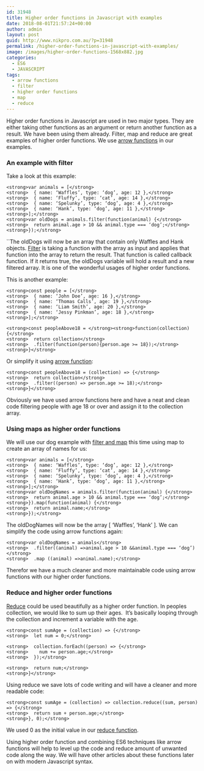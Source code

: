 ```yaml
---
id: 31948
title: Higher order functions in Javascript with examples
date: 2018-08-01T21:57:24+00:00
author: admin
layout: post
guid: http://www.nikpro.com.au/?p=31948
permalink: /higher-order-functions-in-javascript-with-examples/
image: /images/higher-order-functions-1568x882.jpg
categories:
  - ES6
  - JAVASCRIPT
tags:
  - arrow functions
  - filter
  - higher order functions
  - map
  - reduce
---
```

Higher order functions in Javascript are used in two major types. They are either taking other functions as an argument or return another function as a result. We have been using them already. Filter, map and reduce are great examples of higher order functions. We use [arrow functions](http://www.nikpro.com.au/all-you-need-to-know-about-arrow-functions-in-javascript/) in our examples.

### An example with filter

Take a look at this example:

`<strong>var animals = [</strong>`  
`<strong>  { name: ‘Waffles’, type: ‘dog’, age: 12 },</strong>`  
`<strong>  { name: ‘Fluffy’, type: ‘cat’, age: 14 },</strong>`  
`<strong>  { name: ‘Spelunky’, type: ‘dog’, age: 4 },</strong>`  
`<strong>  { name: ‘Hank’, type: ‘dog’, age: 11 },</strong>`  
`<strong>];</strong>`  
`<strong>var oldDogs = animals.filter(function(animal) {</strong>`  
`<strong>  return animal.age > 10 && animal.type === ‘dog’;</strong>`  
`<strong>});</strong>`

``The oldDogs will now be an array that contain only Waffles and Hank objects. [Filter](http://www.nikpro.com.au/practice-with-map-filter-and-sort-methods-in-javascript-the-es6-way/) is taking a function with the array as input and applies that function into the array to return the result. That function is called callback function. If it returns true, the oldDogs variable will hold a result and a new filtered array. It is one of the wonderful usages of higher order functions. 

This is another example:

`<strong>const people = [</strong>`  
`<strong>  { name: ‘John Doe’, age: 16 },</strong>`  
`<strong>  { name: ‘Thomas Calls’, age: 19 },</strong>`  
`<strong>  { name: ‘Liam Smith’, age: 20 },</strong>`  
`<strong>  { name: ‘Jessy Pinkman’, age: 18 },</strong>`  
`<strong>];</strong>`

`<strong>const peopleAbove18 = </strong><strong>function(collection) {</strong>`  
`<strong>  return collection</strong>`  
`<strong>  .filter(function(person){person.age >= 18});</strong>`  
`<strong>}</strong>`

Or simplify it using [arrow function](http://www.nikpro.com.au/all-you-need-to-know-about-arrow-functions-in-javascript/):

`<strong>const peopleAbove18 = (collection) => {</strong>`  
`<strong>  return collection</strong>`  
`<strong>  .filter((person) => person.age >= 18);</strong>`  
`<strong>}</strong>`

Obviously we have used arrow functions here and have a neat and clean code filtering people with age 18 or over and assign it to the collection array.

### Using maps as higher order functions

We will use our dog example with [filter and map](http://www.nikpro.com.au/practice-with-map-filter-and-sort-methods-in-javascript-the-es6-way/) this time using map to create an array of names for us:

`<strong>var animals = [</strong>`  
`<strong>  { name: ‘Waffles’, type: ‘dog’, age: 12 },</strong>`  
`<strong>  { name: ‘Fluffy’, type: ‘cat’, age: 14 },</strong>`  
`<strong>  { name: ‘Spelunky’, type: ‘dog’, age: 4 },</strong>`  
`<strong>  { name: ‘Hank’, type: ‘dog’, age: 11 },</strong>`  
`<strong>];</strong>`  
`<strong>var oldDogNames = animals.filter(function(animal) {</strong>`  
`<strong>  return animal.age > 10 && animal.type === ‘dog’;</strong>`  
`<strong>}).map(function(animal) {</strong>`  
`<strong>  return animal.name;</strong>`  
`<strong>});</strong>`

The oldDogNames will now be the array [ ‘Waffles’, ‘Hank’ ]. We can simplify the code using arrow functions again:

`<strong>var oldDogNames = animals</strong>`  
`<strong>  .filter((animal) =>animal.age > 10 &&animal.type === ‘dog’)</strong>`  
`<strong>  .map ((animal) =>animal.name);</strong>`

Therefor we have a much cleaner and more maintainable code using arrow functions with our higher order functions.

### Reduce and higher order functions

[Reduce](http://www.nikpro.com.au/javascript-es6-reduce-method/) could be used beautifully as a higher order function. In peoples collection, we would like to sum up their ages.  It’s basically looping through the collection and increment a variable with the age.

`<strong>const sumAge = (collection) => {</strong>`  
`<strong>  let num = 0;</strong>`

`<strong>  collection.forEach((person) => {</strong>`  
`<strong>    num += person.age;</strong>`  
`<strong>  });</strong>`

`<strong>  return num;</strong>`  
`<strong>}</strong>`

Using reduce we save lots of code writing and will have a cleaner and more readable code:

`<strong>const sumAge = (collection) => collection.reduce((sum, person) => {</strong>`  
`<strong>  return sum + person.age;</strong>`  
`<strong>}, 0);</strong>`

We used 0 as the initial value in our [reduce function](http://www.nikpro.com.au/javascript-es6-reduce-method/).

Using higher order function and combining ES6 techniques like arrow functions will help to level up the code and reduce amount of unwanted code along the way. We will have other articles about these functions later on with modern Javascript syntax.